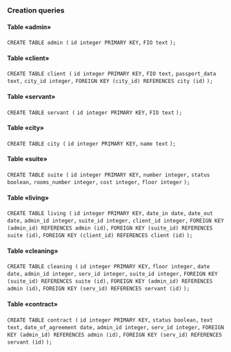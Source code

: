 ### Creation queries

#### Table «admin»

`CREATE TABLE admin (`
	`id integer PRIMARY KEY,`
	`FIO text`
`);`

#### Table «client»

`CREATE TABLE client (`
	`id integer PRIMARY KEY,`
	`FIO text,`
	`passport_data text,`
	`city_id integer,`
	`FOREIGN KEY (city_id) REFERENCES city (id)`
`);`

#### Table «servant»

`CREATE TABLE servant (`
	`id integer PRIMARY KEY,`
	`FIO text`
`);`

#### Table «city»

`CREATE TABLE city (`
	`id integer PRIMARY KEY,`
	`name text`
`);`

#### Table «suite»

`CREATE TABLE suite (`
	`id integer PRIMARY KEY,`
	`number integer,`
	`status boolean,`
	`rooms_number integer,`
	`cost integer,`
	`floor integer`
`);`

#### Table «living»

`CREATE TABLE living (`
	`id integer PRIMARY KEY,`
	`date_in date,`
	`date_out date,`
	`admin_id integer,`
	`suite_id integer,`
	`client_id integer,`
	`FOREIGN KEY (admin_id) REFERENCES admin (id),`
	`FOREIGN KEY (suite_id) REFERENCES suite (id),`
	`FOREIGN KEY (client_id) REFERENCES client (id)`
`);`

#### Table «cleaning»

`CREATE TABLE cleaning (`
	`id integer PRIMARY KEY,`
	`floor integer,`
	`date date,`
	`admin_id integer,`
	`serv_id integer,`
	`suite_id integer,`
	`FOREIGN KEY (suite_id) REFERENCES suite (id),`
	`FOREIGN KEY (admin_id) REFERENCES admin (id),`
	`FOREIGN KEY (serv_id) REFERENCES servant (id)`
`);`

#### Table «contract»

`CREATE TABLE contract (`
	`id integer PRIMARY KEY,`
	`status boolean,`
	`text text,`
	`date_of_agreement date,`
	`admin_id integer,`
	`serv_id integer,`
	`FOREIGN KEY (admin_id) REFERENCES admin (id),`
	`FOREIGN KEY (serv_id) REFERENCES servant (id)`
`);`
